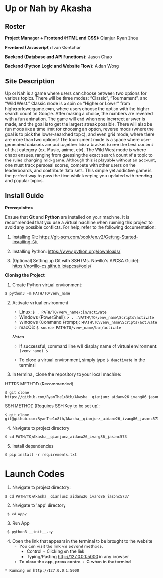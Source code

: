 
# Up or Nah by Akasha 

## Roster

**Project Manager + Frontend (HTML and CSS):** Qianjun Ryan Zhou

**Frontend (Javascript):** Ivan Gontchar

**Backend (Database and API Functions):** Jason Chao

**Backend (Python Logic and Website Flow):** Aidan Wong

## Site Description

Up or Nah is a game where users can choose between two options for various topics. There will be three modes: “Classic”, “Tournament”, and “Wild West.” Classic mode is a spin on “Higher or Lower” from higherorlowergame.com, where users choose the option with the higher search count on Google. After making a choice, the numbers are revealed with a fun animation. The game will end when one incorrect answer is made, and the goal is to get the largest streak possible. There will also be fun mods like a time limit for choosing an option, reverse mode (where the goal is to pick the lower-searched topic), and even grid mode, where there are more than two options! The tournament mode is a space where user-generated datasets are put together into a bracket to see the best content of that category (ex. Music, anime, etc). The Wild West mode is where chaos ensues, ranging from guessing the exact search count of a topic to the rules changing mid-game. Although this is playable without an account, one must track personal scores, compete with other users on the leaderboards, and contribute data sets. This simple yet addictive game is the perfect way to pass the time while keeping you updated with trending and popular topics. 

## Install Guide

**Prerequisites**

Ensure that **Git** and **Python** are installed on your machine. It is recommended that you use a virtual machine when running this project to avoid any possible conflicts. For help, refer to the following documentation:
   1. Installing Git: https://git-scm.com/book/en/v2/Getting-Started-Installing-Git 
   2. Installing Python: https://www.python.org/downloads/ 

   3. (Optional) Setting up Git with SSH (Ms. Novillo's APCSA Guide): https://novillo-cs.github.io/apcsa/tools/ 
         

**Cloning the Project**
1. Create Python virtual environment:

```
$ python3 -m PATH/TO/venv_name
```

2. Activate virtual environment 

   - Linux: `$ . PATH/TO/venv_name/bin/activate`
   - Windows (PowerShell): `> . .\PATH\TO\venv_name\Scripts\activate`
   - Windows (Command Prompt): `>PATH\TO\venv_name\Scripts\activate`
   - macOS: `$ source PATH/TO/venv_name/bin/activate`

   *Notes*

   - If successful, command line will display name of virtual environment: `(venv_name) $ `

   - To close a virtual environment, simply type `$ deactivate` in the terminal


3. In terminal, clone the repository to your local machine: 

HTTPS METHOD (Recommended)

```
$ git clone https://github.com/RyanThe1o8th/Akasha__qianjunz_aidanw26_ivang86_jasonc573.git      
```

SSH METHOD (Requires SSH Key to be set up):

```
$ git clone git@github.com:RyanThe1o8th/Akasha__qianjunz_aidanw26_ivang86_jasonc573.git
```

4. Navigate to project directory

```
$ cd PATH/TO/Akasha__qianjunz_aidanw26_ivang86_jasonc573
```

5. Install dependencies

```
$ pip install -r requirements.txt
```
        
# Launch Codes

1. Navigate to project directory:

```
$ cd PATH/TO/Akasha__qianjunz_aidanw26_ivang86_jasonc573/
```
 
2. Navigate to 'app' directory

```
 $ cd app/
```

3. Run App

```
 $ python3 __init__.py
```
4. Open the link that appears in the terminal to be brought to the website
    - You can visit the link via several methods:
        - Control + Clicking on the link
        - Typing/Pasting http://127.0.0.1:5000 in any browser
    - To close the app, press control + C when in the terminal

```    
* Running on http://127.0.0.1:5000
``` 
